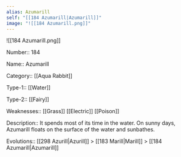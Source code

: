 ```yaml
---
alias: Azumarill
self: "[[184 Azumarill|Azumarill]]"
image: "![[184 Azumarill.png]]"
---
```


![[184 Azumarill.png]]


Number:: 184

Name:: Azumarill

Category:: [[Aqua Rabbit]]

Type-1:: [[Water]]

Type-2:: [[Fairy]]

Weaknesses:: [[Grass]] [[Electric]] [[Poison]]

Description:: It spends most of its time in the water. On sunny days, Azumarill floats on the surface of the water and sunbathes.

Evolutions:: [[298 Azurill|Azurill]] > [[183 Marill|Marill]] > [[184 Azumarill|Azumarill]]